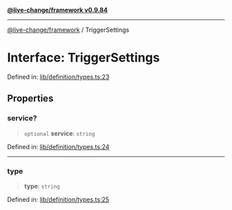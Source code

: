 [**@live-change/framework v0.9.84**](../README.md)

***

[@live-change/framework](../README.md) / TriggerSettings

# Interface: TriggerSettings

Defined in: [lib/definition/types.ts:23](https://github.com/live-change/live-change-stack/blob/master/framework/framework/framework/framework/lib/definition/types.ts#L23)

## Properties

### service?

> `optional` **service**: `string`

Defined in: [lib/definition/types.ts:24](https://github.com/live-change/live-change-stack/blob/master/framework/framework/framework/framework/lib/definition/types.ts#L24)

***

### type

> **type**: `string`

Defined in: [lib/definition/types.ts:25](https://github.com/live-change/live-change-stack/blob/master/framework/framework/framework/framework/lib/definition/types.ts#L25)
